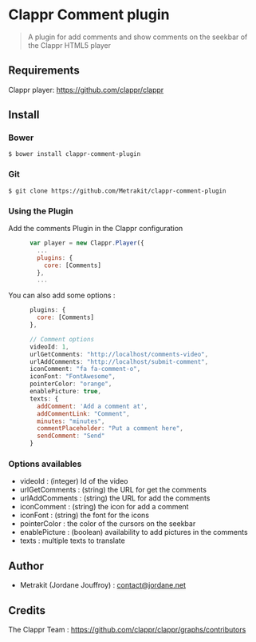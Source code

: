 Clappr Comment plugin
==================

> A plugin for add comments and show comments on the seekbar of the Clappr HTML5 player

## Requirements

Clappr player: https://github.com/clappr/clappr

## Install

### Bower

```
$ bower install clappr-comment-plugin
```

### Git

```
$ git clone https://github.com/Metrakit/clappr-comment-plugin
```

### Using the Plugin

Add the comments Plugin in the Clappr configuration
```javascript
      var player = new Clappr.Player({
        ...
        plugins: {
          core: [Comments]
        },
        ...
```

You can also add some options :
```javascript
      plugins: {
        core: [Comments]
      },

      // Comment options
      videoId: 1,
      urlGetComments: "http://localhost/comments-video",
      urlAddComments: "http://localhost/submit-comment",
      iconComment: "fa fa-comment-o",
      iconFont: "FontAwesome",
      pointerColor: "orange",
      enablePicture: true,
      texts: {
        addComment: 'Add a comment at',
        addCommentLink: "Comment",
        minutes: "minutes",
        commentPlaceholder: "Put a comment here",
        sendComment: "Send"
      }
```

### Options availables

- videoId : (integer) Id of the video
- urlGetComments : (string) the URL for get the comments
- urlAddComments : (string) the URL for add the comments
- iconComment : (string) the icon for add a comment
- iconFont : (string) the font for the icons
- pointerColor : the color of the cursors on the seekbar
- enablePicture : (boolean) availability to add pictures in the comments
- texts : multiple texts to translate

## Author

- Metrakit (Jordane Jouffroy) : contact@jordane.net

## Credits

The Clappr Team : https://github.com/clappr/clappr/graphs/contributors
